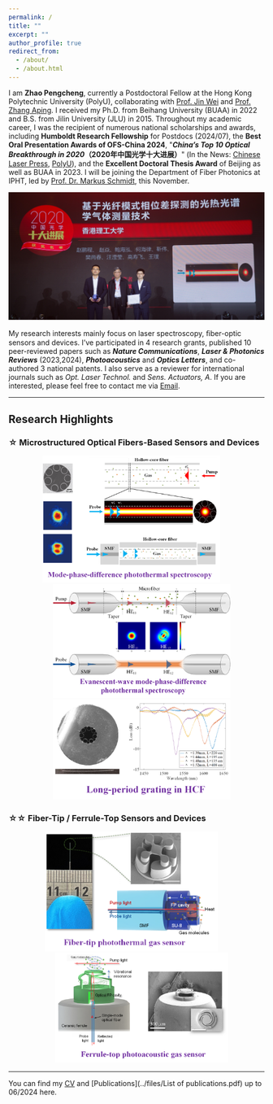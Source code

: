 ```yaml
---
permalink: /
title: ""
excerpt: ""
author_profile: true
redirect_from: 
  - /about/
  - /about.html
---
```


I am **Zhao Pengcheng**, currently a Postdoctoral Fellow at the Hong Kong Polytechnic University (PolyU), collaborating with [Prof. Jin Wei](https://jinwei-group.github.io/group_website/author/wei-jin/) and [Prof. Zhang Aping](https://www.polyu.edu.hk/researchgrp/azhang/index.htm). I received my Ph.D. from Beihang University (BUAA) in 2022 and B.S. from Jilin University (JLU) in 2015. Throughout my academic career, I was the recipient of numerous national scholarships and awards, including **Humboldt Research Fellowship** for Postdocs (2024/07), the **Best Oral Presentation Awards of OFS-China 2024**, "**_China’s Top 10 Optical Breakthrough in 2020_（2020年中国光学十大进展）**" (In the News: [Chinese Laser Press](https://www.opticsjournal.net/columns/zggx?type=view&postid=PT21042600003LiOkR), [PolyU](https://research.polyu.edu.hk/en/prizes/2020%E4%B8%AD%E5%9B%BD%E5%85%89%E5%AD%A6%E5%8D%81%E5%A4%A7%E8%BF%9B%E5%B1%95-chinas-top-10-optical-breakthroughs-in-optics)), and the **Excellent Doctoral Thesis Award** of Beijing as well as BUAA in 2023. I will be joining the Department of Fiber Photonics at IPHT, led by [Prof. Dr. Markus Schmidt](https://www.leibniz-ipht.de/en/departments/fiber-photonics/), this November.

![avatar](/images/sdjz_zsl.jpg)

My research interests mainly focus on laser spectroscopy, ﬁber-optic sensors and devices. I’ve participated in 4 research grants, published 10 peer-reviewed papers such as **_Nature Communications_**, **_Laser & Photonics Reviews_** (2023,2024), **_Photoacoustics_** and **_Optics Letters_**, and co-authored 3 national patents. I also serve as a reviewer for international journals such as _Opt. Laser Technol._ and _Sens. Actuators, A_. If you are interested, please feel free to contact me via [Email](mailto:zhaopc@buaa.edu.cn).
<br>

---

## **Research Highlights**  

### ☆ **Microstructured Optical Fibers-Based Sensors and Devices**  
<p style="text-align: center;">
  <a href="https://www.nature.com/articles/s41467-020-14707-0" target="_blank">
    <img src="/images/MPDPTS.png" alt="Image 1" title="Mode-phase-difference photothermal spectroscopy for gas detection with an anti-resonant hollow-core optical fiber" width="350" style="margin-right: 20px;">
  </a>
  <a href="https://onlinelibrary.wiley.com/doi/abs/10.1002/lpor.202200972" target="_blank">
    <img src="/images/eMPDPTS.png" alt="Image 2" title="Evanescent wave lab-on-ﬁber for high sensitivity gas spectroscopy with wide dynamic range and long-term stability" width="350" style="margin-left: 20px;">
  </a>
  <a href="https://opg.optica.org/abstract.cfm?uri=ACPC-2020-M4A.118" target="_blank">
    <img src="/images/HCFLPG.png" alt="Image 3" title="LP01-LP11 mode conversion in a negative curvature hollow-core fiber by use of a long-period grating" width="350" style="margin-left: 20px;">
  </a>
</p>

### ☆☆ **Fiber-Tip / Ferrule-Top Sensors and Devices**  
<p style="text-align: center;">
  <a href="https://onlinelibrary.wiley.com/doi/full/10.1002/lpor.202301285" target="_blank">
    <img src="/images/fibertipPTS1.png" alt="Image 4" title="Ultraminiature Optical Fiber-Tip 3D-Microprinted Photothermal Interferometric Gas Sensors" width="340" style="margin-right: 20px;">
  </a>
  <a href="https://www.sciencedirect.com/science/article/pii/S2213597924000740" target="_blank">
    <img src="/images/fibertopPAS1.png" alt="Image 5" title="Miniature optical fiber photoacoustic spectroscopy gas sensor based on a 3D micro-printed planar-spiral spring optomechanical resonator" width="340" style="margin-left: 20px;">
  </a>
</p>


---

You can find my [CV](../files/Zhao_Pengcheng_CV_en.pdf) and [Publications](../files/List of publications.pdf) up to 06/2024 here.





